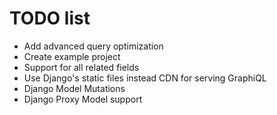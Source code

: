 # TODO list
* Add advanced query optimization
* Create example project
* Support for all related fields
* Use Django's static files instead CDN for serving GraphiQL
* Django Model Mutations
* Django Proxy Model support
